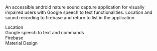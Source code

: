 An accessible android nature sound capture application for visually impaired users with Google speech to text functionalities. Location and sound recording to firebase and return to list in the application

Location  
Google speech to text and commands  
Firebase  
Material Design  
